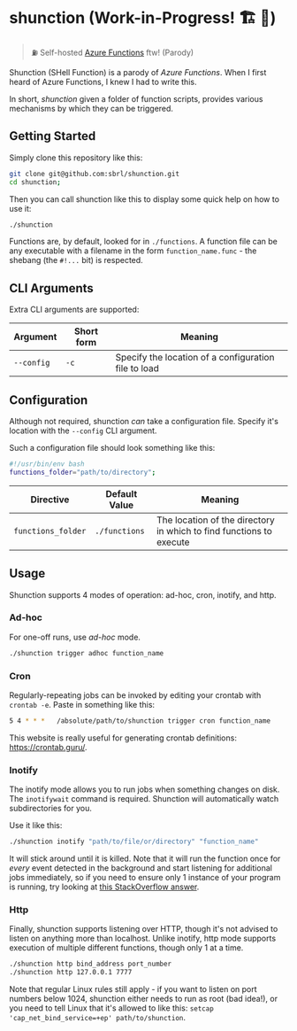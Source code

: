 # shunction (Work-in-Progress! :building_construction: :construction:)

> :fuelpump: Self-hosted [Azure Functions](https://docs.microsoft.com/en-us/azure/azure-functions/) ftw! (Parody)

Shunction (SHell Function) is a parody of _Azure Functions_. When I first heard of Azure Functions, I knew I had to write this.

In short, _shunction_ given a folder of function scripts, provides various mechanisms by which they can be triggered.

## Getting Started
Simply clone this repository like this:

```bash
git clone git@github.com:sbrl/shunction.git
cd shunction;
```

Then you can call shunction like this to display some quick help on how to use it:

```bash
./shunction
```

Functions are, by default, looked for in `./functions`. A function file can be any executable with a filename in the form `function_name.func` - the shebang (the `#!...` bit) is respected.


## CLI Arguments
Extra CLI arguments are supported:

Argument		| Short form	| Meaning
----------------|---------------|--------------------
`--config`		| `-c`			| Specify the location of a configuration file to load


## Configuration
Although not required, shunction _can_ take a configuration file. Specify it's location with the `--config` CLI argument.

Such a configuration file should look something like this:

```bash
#!/usr/bin/env bash
functions_folder="path/to/directory";
```

Directive			| Default Value	| Meaning
--------------------|---------------|------------------------------------------
`functions_folder`	| `./functions`	| The location of the directory in which to find functions to execute

## Usage
Shunction supports 4 modes of operation: ad-hoc, cron, inotify, and http.

### Ad-hoc
For one-off runs, use _ad-hoc_ mode.

```bash
./shunction trigger adhoc function_name
```

### Cron
Regularly-repeating jobs can be invoked by editing your crontab with `crontab -e`. Paste in something like this:

```bash
5 4 * * *	/absolute/path/to/shunction trigger cron function_name
```

This website is really useful for generating crontab definitions: <https://crontab.guru/>.

<!-- TODO: Add CLI argument to disable colour output and add pipe-to-file example here -->

### Inotify
The inotify mode allows you to run jobs when something changes on disk. The `inotifywait` command is required. Shunction will automatically watch subdirectories for you.

Use it like this:

```bash
./shunction inotify "path/to/file/or/directory" "function_name"
```

It will stick around until it is killed. Note that it will run the function once for _every_ event detected in the background and start listening for additional jobs immediately, so if you need to ensure only 1 instance of your program is running, try looking at [this StackOverflow answer](https://stackoverflow.com/a/1985512/1460422).

### Http
Finally, shunction supports listening over HTTP, though it's not advised to listen on anything more than localhost. Unlike inotify, http mode supports execution of multiple different functions, though only 1 at a time.

```bash
./shunction http bind_address port_number
./shunction http 127.0.0.1 7777
```

Note that regular Linux rules still apply - if you want to listen on port numbers below 1024, shunction either needs to run as root (bad idea!), or you need to tell Linux that it's allowed to like this: `setcap 'cap_net_bind_service=+ep' path/to/shunction`.
